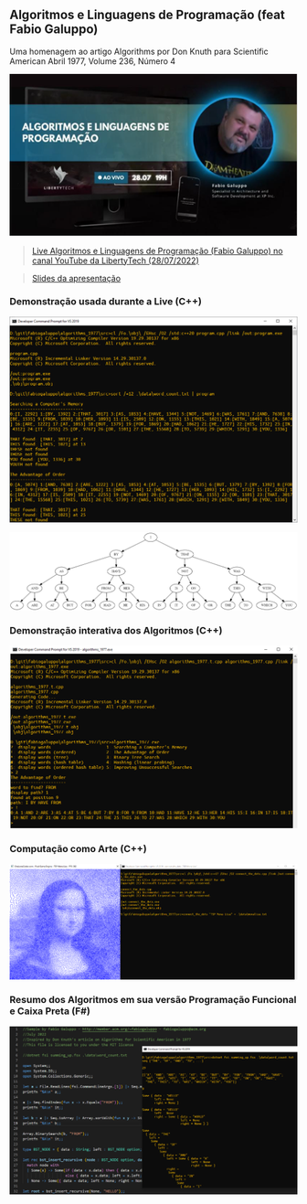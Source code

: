 ## Algoritmos e Linguagens de Programação (feat Fabio Galuppo)

Uma homenagem ao artigo Algorithms por Don Knuth para Scientific American Abril 1977, Volume 236, Número 4

![Algorithms 1977](https://github.com/fabiogaluppo/algorithms_1977/blob/main/src/images/Algoritmos%20-%20LibertyTech%20-%2028-07-2022.PNG)

> [Live Algoritmos e Linguagens de Programação (Fabio Galuppo) no canal YouTube da LibertyTech (28/07/2022)](https://www.youtube.com/watch?v=J2mCOVEBL0M)

> [Slides da apresentação](https://github.com/fabiogaluppo/algorithms_1977/blob/main/Algoritmos%20-%202022%20-%20Fabio%20Galuppo.pdf)

### Demonstração usada durante a Live (C++)

![Algorithms 1977 imagem 2](https://github.com/fabiogaluppo/algorithms_1977/blob/main/src/images/algorithms_1977-2.png)

![Algorithms 1977 binary search tree](https://github.com/fabiogaluppo/algorithms_1977/blob/main/src/images/binary_search_tree.png)

### Demonstração interativa dos Algoritmos (C++)

![Algorithms 1977 imagem 1](https://github.com/fabiogaluppo/algorithms_1977/blob/main/src/images/algorithms_1977-1.png)

### Computação como Arte (C++)

![Algorithms 1977 imagem 3](https://github.com/fabiogaluppo/algorithms_1977/blob/main/src/images/algorithms_1977-3.png)

### Resumo dos Algoritmos em sua versão Programação Funcional e Caixa Preta (F#) 

![Algorithms 1977 imagem 4](https://github.com/fabiogaluppo/algorithms_1977/blob/main/src/images/algorithms_1977-4.PNG)